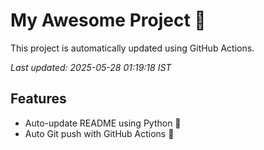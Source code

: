 # My Awesome Project 🚀

This project is automatically updated using GitHub Actions.

_Last updated: 2025-05-28 01:19:18 IST_

## Features
- Auto-update README using Python 🐍
- Auto Git push with GitHub Actions 🤖
